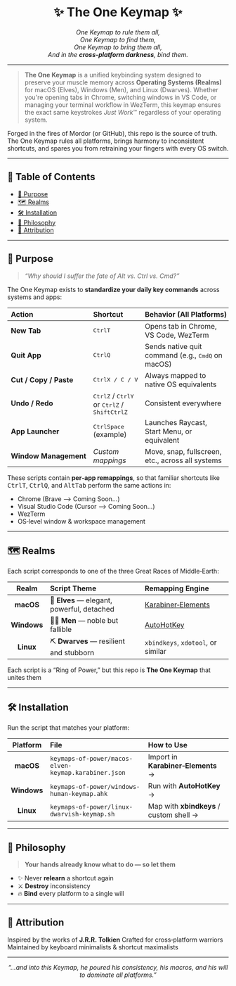 <h1 align="center">✨ The One Keymap ✨</h1>

<p align="center"><em>One Keymap to rule them all,<br>
One Keymap to find them,<br>
One Keymap to bring them all,<br>
And in the <strong>cross‑platform darkness</strong>, bind them.</em></p>

---

> **The One Keymap** is a unified keybinding system designed to preserve your muscle memory across **Operating Systems (Realms)** for macOS (Elves), Windows (Men), and Linux (Dwarves). Whether you're opening tabs in Chrome, switching windows in VS Code, or managing your terminal workflow in WezTerm, this keymap ensures the exact same keystrokes *Just Work*™ regardless of your operating system.

Forged in the fires of Mordor (or GitHub), this repo is the source of truth. The One Keymap rules all platforms, brings harmony to inconsistent shortcuts, and spares you from retraining your fingers with every OS switch.

---

## 📜 Table&nbsp;of&nbsp;Contents

- [🎯 Purpose](#purpose)
- [🗺️ Realms](#realms)
- [🛠️ Installation](#installation)
- [🧠 Philosophy](#philosophy)
- [🧙 Attribution](#attribution)

---

## 🎯 Purpose

> _“Why should I suffer the fate of Alt&nbsp;vs.&nbsp;Ctrl&nbsp;vs.&nbsp;Cmd?”_

The One Keymap exists to **standardize your daily key commands** across systems and apps:

| Action                 | Shortcut                                                                                                                                   | Behavior (All Platforms)                                              |
| :--------------------- | :----------------------------------------------------------------------------------------------------------------------------------------- | :-------------------------------------------------------------------- |
| **New Tab**            | <kbd>Ctrl</kbd><kbd>T</kbd>                                                                                                                | Opens tab in Chrome, VS Code, WezTerm                                 |
| **Quit App**           | <kbd>Ctrl</kbd><kbd>Q</kbd>                                                                                                                | Sends native quit command (e.g., <kbd>Cmd</kbd><kbd>Q</kbd> on macOS) |
| **Cut / Copy / Paste** | <kbd>Ctrl</kbd><kbd>X / C / V</kbd>                                                                                                        | Always mapped to native OS equivalents                                |
| **Undo / Redo**        | <kbd>Ctrl</kbd><kbd>Z</kbd> / <kbd>Ctrl</kbd><kbd>Y</kbd> <br>or <kbd>Ctrl</kbd><kbd>Z</kbd> / <kbd>Shift</kbd><kbd>Ctrl</kbd><kbd>Z</kbd> | Consistent everywhere                                                 |
| **App Launcher**       | <kbd>Ctrl</kbd><kbd>Space</kbd> (example)                                                                                                  | Launches Raycast, Start Menu, or equivalent                           |
| **Window Management**  | _Custom mappings_                                                                                                                          | Move, snap, fullscreen, etc., across all systems                      |

These scripts contain **per‑app remappings**, so that familiar shortcuts like <kbd>Ctrl</kbd><kbd>T</kbd>, <kbd>Ctrl</kbd><kbd>Q</kbd>, and <kbd>Alt</kbd><kbd>Tab</kbd> perform the same actions in:

- Chrome (Brave ⟶ Coming Soon…)
- Visual Studio Code (Cursor ⟶ Coming Soon…)
- WezTerm
- OS‑level window & workspace management

---

## 🗺️ Realms

Each script corresponds to one of the three Great Races of Middle‑Earth:

|    Realm    | Script Theme                               | Remapping Engine                                           |
| :---------: | :----------------------------------------- | :--------------------------------------------------------- |
|  **macOS**  | 🧝 **Elves** — elegant, powerful, detached | [Karabiner‑Elements](https://karabiner-elements.pqrs.org/) |
| **Windows** | 👨‍👦 **Men** — noble but fallible            | [AutoHotKey](https://www.autohotkey.com/)                  |
|  **Linux**  | ⛏️ **Dwarves** — resilient and stubborn    | `xbindkeys`, `xdotool`, or similar                         |

Each script is a “Ring of Power,” but this repo is **The One Keymap** that unites them

---

## 🛠️ Installation

Run the script that matches your platform:

|  Platform   | File                                                 | How to Use                              |
| :---------: | :--------------------------------------------------- | :-------------------------------------- |
|  **macOS**  | `keymaps-of-power/macos-elven-keymap.karabiner.json` | Import in **Karabiner‑Elements** →      |
| **Windows** | `keymaps-of-power/windows-human-keymap.ahk`          | Run with **AutoHotKey** →               |
|  **Linux**  | `keymaps-of-power/linux-dwarvish-keymap.sh`          | Map with **xbindkeys** / custom shell → |

---

## 🧠 Philosophy

> **Your hands already know what to do — so let them**

- ✨ Never **relearn** a shortcut again
- ⚔️ **Destroy** inconsistency
- 🔥 **Bind** every platform to a single will

---

## 🧙 Attribution

Inspired by the works of **J.R.R. Tolkien**
Crafted for cross‑platform warriors
Maintained by keyboard minimalists & shortcut maximalists

---

<p align="center"><em>“…and into this Keymap, he poured his consistency, his macros, and his will to dominate all platforms.”</em></p>
